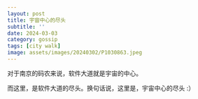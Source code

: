 ```yaml
---
layout: post
title: 宇宙中心的尽头
subtitle: ''
date: 2024-03-03
category: gossip
tags: [city walk]
image: assets/images/20240302/P1030863.jpeg
---
```

对于南京的码农来说，软件大道就是宇宙的中心。

而这里，是软件大道的尽头。换句话说，这里是，宇宙中心的尽头 :）


